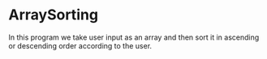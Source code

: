 # ArraySorting
In this program we take user input as an array and then sort it in ascending or descending order according to the user.

